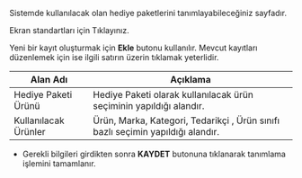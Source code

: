 Sistemde kullanılacak olan hediye paketlerini tanımlayabileceğiniz sayfadır.

Ekran standartları için Tıklayınız.

Yeni bir kayıt oluşturmak için **Ekle** butonu kullanılır. Mevcut kayıtları düzenlemek için ise ilgili satırın üzerin tıklamak yeterlidir.

|Alan Adı|Açıklama|
|--|--|
|Hediye Paketi Ürünü|Hediye Paketi olarak kullanılacak ürün seçiminin yapıldığı alandır.|
|Kullanılacak Ürünler|Ürün, Marka, Kategori, Tedarikçi , Ürün sınıfı bazlı seçimin yapıldığı alandır.|


- Gerekli bilgileri girdikten sonra **KAYDET** butonuna tıklanarak tanımlama işlemini tamamlanır.